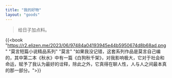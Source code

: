 ```yaml
---
title: "我的好物"
layout: "goods"
---
```


> 给日子加点料。

{{<book "https://r2.elizen.me/2023/06/97484a04193945e44b5950674d8b68ad.png" "莫言短篇小说精品系列" "莫言" "如果我没记错，这套系列作品是莫言自己编的，其中第二本《秋水》中有一篇《白狗秋千架》，对我影响极大，它对于社会和命运，赋予了我认为最好的诠释，除此之外，它真得在聊人性，人与人之间最本真的那一部分。">}}